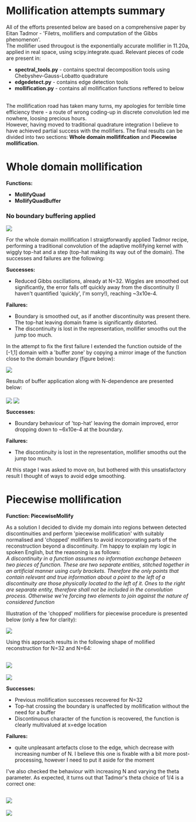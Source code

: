# Mollification attempts summary

All of the efforts presented below are based on a comprehensive paper by Eitan Tadmor - 'Filetrs, mollifiers and computation of the Gibbs phenomenon'. <br>
The mollifier used througout is the exponentially accurate mollifier in 11.20a, applied in real space, using scipy.integrate.quad. Relevant pieces of code are present in: <br>
* <b>spectral_tools.py</b> - contains spectral decomposition tools using Chebyshev-Gauss-Lobatto quadrature
* <b>edgedetect.py</b> - contains edge detection tools
* <b>mollification.py</b> - contains all mollification functions reffered to below <br><br>

The mollification road has taken many turns, my apologies for terrible time efficiency there - a route of wrong coding-up in discrete convolution led me nowhere, loosing precious hours.<br>
However, having moved to traditional quadrature integration I believe to have achieved partial success with the mollifiers. The final results can be divided into two sections: <b>Whole domain mollififcation</b> and <b>Piecewise mollification</b>.

# Whole domain mollification

<b>Functions:<br>
- MollifyQuad<br>
- MollifyQuadBuffer</b><br>

<h3><b>No boundary buffering applied</b></h3>

<img src="N32_nobuffer.png" align='middle'/>

For the whole domain mollification I straigtforwardly applied Tadmor recipe, performing a traditional convolution of the adaptive mollifying kernel with wiggly top-hat and a step (top-hat making its way out of the domain). The successes and failures are the following: <br>

<b>Successes:</b><br>
 * Reduced Gibbs oscillations, already at N=32. Wiggles are smoothed out significantly, the error falls off quickly away from the discontinuity (I haven't quantified 'quickly', I'm sorry!), reaching ~3x10e-4.<br>

<b>Failures:</b><br>
* Boundary is smoothed out, as if another discontinuity was present there. The top-hat leaving domain frame is significantly distorted.
* The discontinuity is lost in the representation, mollifier smooths out the jump too much.<br>

In the attempt to fix the first failure I extended the function outside of the [-1,1] domain with a 'buffer zone' by copying a mirror image of the function close to the domain boundary (figure below):<br>

<img src="mirror_buffer_image.png" align='middle'/>

Results of buffer application along with N-dependence are presented below:

<img src="N32_buffer.png" align='middle'/>
<img src="buffering_error.png" align='middle'/>

<b>Successes:</b><br>
 * Boundary behaviour of 'top-hat' leaving the domain improved, error dropping down to ~6x10e-4 at the boundary.<br>

<b>Failures:</b><br>
* The discontinuity is lost in the representation, mollifier smooths out the jump too much.<br>

At this stage I was asked to move on, but bothered with this unsatisfactory result I thought of ways to avoid edge smoothing.<br>

# Piecewise mollification

<b>Function: PiecewiseMollify</b>

As a solution I decided to divide my domain into regions between detected discontinuities and perform 'piecewise mollification' with suitably normalised and 'chopped' mollifiers to avoid incorporating parts of the reconstruction beyond a discontinuity. I'm happy to explain my logic in spoken English, but the reasoning is as follows:<br>
<i>A discontinuity in a function assumes no information exchange between two pieces of function. These are two separate entities, stitched together in an artificial manner using curly brackets. Therefore the only points that contain relevant and true information about a point to the left of a discontinuity are those physically located to the left of it. Ones to the right are separate entity, therefore shall not be included in the convolution process. Otherwise we're forcing two elements to join against the nature of considered function</i><br>

Illustration of the 'chopped' mollifiers for piecewise procedure is presented below (only a few for clarity):<br>

<img src="mollifiers.png" align='middle'/><br>

Using this approach results in the following shape of mollified reconstruction for N=32 and N=64:
  
<img src="N32_piecewise.png" align='middle'/><br>
------------------------------------------------------------------------------------------------
<img src="N64_piecewise.png" align='middle'/><br>

<b>Successes:</b><br>
* Previous mollification successes recovered for N=32
* Top-hat crossing the boundary is unaffected by mollification without the need for a buffer
* Discontinuous character of the function is recovered, the function is clearly multivalued at x=edge location<br>

<b>Failures:</b><br>
* quite unpleasant artefacts close to the edge, which decrease with increasing number of N. I believe this one is fixable with a bit more post-processing, however I need to put it aside for the moment<br>

I've also checked the behaviour with increasing N and varying the theta parameter. As expected, it turns out that Tadmor's theta choice of 1/4 is a correct one:<br>


<img src="piecewise_Nerror.png" align='middle'/><br>
------------------------------------------------------------------------------------------------
<img src="piecewise_thetaerror.png" align='middle'/><br>
